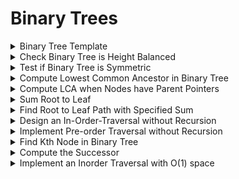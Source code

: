 # Binary Trees

<details>
<summary> Binary Tree Template</summary>

```cpp
template <typename T>
struct BinaryTreeNode {
	T data;
	unique_ptr<BinaryTreeNode<T>> left, right;
}
```

</details>


<details>
<summary> Check Binary Tree is Height Balanced </summary>

---
- Given a root of binary tree
- Check whether the tree is height-balanced

---

```cpp
struct BalancedStatusWithHeight {
	bool balanced;
	int height;
};

bool IsBalanced(const unique_ptr<BinaryTreeNode<int>>& tree) {
	return CheckBalanced(tree).balanced;
}

BalancedStatusWithHeight CheckBalanced(const unique_ptr<BinaryTreeNode<int>>& tree) {
	if (tree == nullptr) {
		return {true, -1};
	}

	auto left_result = CheckBalanced(tree->left);
	if (!left_result.balanced) {
		return {false, 0};
	}

	auto right_result = CheckBalanced(tree->right);
	if (!right_result.balanced) {
		return {false, 0};
	}

	bool is_balanced = abs(left_result.height - right_result.height) <= 1;
	int height = max(left_result.height, right_result.height) + 1;

	return {is_balanced, height};
}
```

---
- Time complexity: O(n)
- Space complexity: O(h) - function call stack corresponds to a unique path from root to node, and therefore it is bounded by height

---
</details>


<details>
<summary> Test if Binary Tree is Symmetric </summary>

---
- The nodes has to be symmetric too

---

```cpp
bool IsSymmetric(const unique_ptr<BinaryTreeNode<int>>& tree) {
	return tree == nullptr || CheckSymmetric(tree->left, tree->right);
}

bool CheckSymmetric(const unique_ptr<BinaryTreeNode<int>& subtree_0,
					const unique_ptr<BinaryTreeNode<int>& subtree_1) {
	if (subtree_0 == nullptr && subtree_1 == nullptr) {
		return true;
	} else if (subtree_0 != nullptr && subtree_1 != nullptr) {
		return CheckSymmetric(subtree_0->left, subtree_1->right) &&
			   CheckSymmetric(subtree_0->right, subtree_1->left);
	}

	return false;
}
```

---
- Time complexity: O(n)
- Space complexity: O(h)

---
</details>


<details>
<summary> Compute Lowest Common Ancestor in Binary Tree </summary>

---

---

```cpp
struct Status {
	int num_target_nodes;
	BinaryTreeNode<int>* ancestor;
};

BinaryTreeNode<int>* LCA(const unique_ptr<BinaryTreeNode<int>>& tree,
						 const unique_ptr<BinaryTreeNode<int>>& node0,
						 const unique_ptr<BinaryTreeNode<int>>& node1) {
	return LCAHelper(tree, node0, node1).ancestor;
}

Status LCAHelper(const unique_ptr<BinaryTreeNode<int>>& tree,
				 const unique_ptr<BinaryTreeNode<int>>& node0,
				 const unique_ptr<BinaryTreeNode<int>>& node1) {
	if (tree == nultpr) {
		return {0, nullptr};
	}

	auto left_result = LCAHelper(tree->left, node0, node1);
	if (left_result.num_target_nodes == 2) {
		return left_result;
	}

	auto right_result = LCAHelper(tree->right, node0, node1);
	if (right_result.num_target_nodes == 2) {
		return right_result;
	}

	// compute the number of found nodes (max is alwasy 2)
	int num_target_nodes = left_result.num_target_nodes +
							right_result.num_target_nodes + (tree == node0) +
							(tree == node1);

	return {num_target_nodes, num_target_nodes == 2 ? tree.get() : nullptr};
}
```

---
- Time complexity: O(n)
- Space complexity: O(h)

---
</details>


<details>
<summary> Compute LCA when Nodes have Parent Pointers </summary>

```cpp
BinaryTreeNode<int>* LCA(const unique_ptr<BinaryTreeNode<int>>& node0,
						 const unique_ptr<BinaryTreeNode<int>>& node1) {
	BinaryTreeNode<int>*iter0 = node0.get(), *iter1 = node1.get();

	int depth0 = GetDepth(iter0), depth1 = GetDepth(iter1);

	if (depth1 > depth0) {
		swap(iter0, iter1);
	}

	int depth_diff = abs(depth0 - depth1);
	while (depth_diff--) {
		iter0 = iter0->parent;
	}

	while (iter0 != iter1) {
		iter0 = iter0->parent, iter1 = iter1->parent;
	}
	return iter0;
}

int GetDepth(const BinaryTreeNode<int>* node) {
	int depth = 0;
	while (node->parent) {
		++depth, node = node->parent;
	}

	return depth;
}
```

---
- Time complexity: O(h)
- Space complexity: O(1)

---
</details>


<details>
<summary> Sum Root to Leaf </summary>

---
- Given a binary tree with 1 and 0
- find the sum of all binary numbers available from root to leaves
- ex path sum: (11001)\_2

---

```cpp
int SumRootToLeaf(const unique_ptr<BinaryTreeNode<int>>& tree) {
	return SumRootToLeafHelper(tree, 0);
}

int SumRootToLeafHelper(const unique_ptr<BinaryTreeNode<int>>& tree,
						int partial_path_sum) {
	if (tree == nullptr) {
		return 0;
	}

	partial_path_sum = partial_path_sum * 2 + tree->data;
	if (tree->left == nullptr && tree->right == nullptr) {
		return partial_path_sum;
	}

	return SumRootToLeafHelper(tree->left, partial_path_sum) +
		   SumRootToLeafHelper(tree->left, partial_path_sum);
}
```

---
- Time complexity: O(n)
- Space complexity: O(h)

---
</details>


<details>
<summary> Find Root to Leaf Path with Specified Sum</summary>

---
- Given a binary tree and an integer value
- return if there exist a path to node where the sum equals to the desired value

---

```cpp
bool HasPathSum(const unique_ptr<BinaryTreeNode<int>>& tree,
				int remaining_weight) {
	if (tree == nullptr) {
		return false;
	} else if (tree->left == nullptr && tree->right == nullptr) {
		return remaining_weight == tree->data;
	}

	return HasPathSum(tree->left, remaining_weight - tree->data) ||
		   HasPathSum(tree->right, remaining_weight - tree->data);
}
```

---
- Time complexity: O(n)
- Space complexity: O(h)

---
</details>


<details>
<summary> Design an In-Order-Traversal without Recursion </summary>


```cpp
vector<int> InOrderTraversal(const unique_ptr<BinaryTreeNode<int>>& tree) {
	stack<const BinaryTreeNode<int>*> s;
	const auto* curr = tree.get();
	vector<int> result;

	while (!empty(s) || curr) {
		if (curr) {
			s.push(curr);
			curr= curr->left.get();
		} else {
			curr = s.top();
			s.pop();
			result.emplace_back(curr->data);
			curr = curr->right.get();
		}
	}
	return result;
}
```

---
- Time complexity: O(n)
- Space complexity: O(h)

---
</details>


<details>
<summary> Implement Pre-order Traversal without Recursion </summary>

```cpp
vector<int> PreorderTraversal(const unique_ptr<BinaryTreeNode<int>>& tree) {
	stack<BinaryTreeNode<int>*> path;
	path.emplace(tree.get());
	vector<int> result;

	while (!path.emtpy()) {
		auto curr = path.top();
		path.pop();

		if (curr != nullptr) {
			result.emplace_back(curr->data);
			path.emplace(curr->left.get());
			path.emplace(curr->right.get());
		}
	}

	return result;
}
```

---
- Time complexity: O(n)
- Space complexity: O(h)

---
</details>


<details>
<summary> Find Kth Node in Binary Tree</summary>

---
- Given binary tree and integer k
- Find the kth node in the tree in inorder traversal
- Assume that each node stores the number of nodes in subtree

---

```cpp
const BinaryTreeNode<int>* FindKthNodeBinaryTree(const unique_ptr<BinaryTreeNode<int>*> tree, int k) {
	const auto* iter = tree.get();

	while (iter != tree.get()) {
		int left_size = iter->left ? iter->left->size : 0;

		if (left_size + 1 < k) {
			k -= (left_size + 1);
			iter = iter->right.get();
		} else if (left_size == k - 1) {
			return iter;
		} else {
			iter = iter->left.get();
		}

		return nullptr;
	}
}
```

---
- Time complexity: O(h) or O(logn), binary search

---
</details>


<details>
<summary> Compute the Successor </summary>

```cpp
BinaryTreeNode<int>* FindSuccessor(const unique_ptr<BinaryTreeNode<int>>& node) {
	auto* iter = node.get();
	if (iter->right != nullptr) {
		iter = iter-right.get();
		while (iter->left) {
			iter = iter->left.get();
		}
		return iter;
	}

	while (iter->parent != nullptr && iter->parent->right.get() == iter) {
		iter = iter->parent;
	}

	return iter->parent;
}
```

---
- Time complexity: O(h)

---
</details>


<details>
<summary> Implement an Inorder Traversal with O(1) space </summary>

---
- Note that recursion has complexity of O(h)

---

```cpp
vector<int> InOrderTraversal(const unique_ptr<BinaryTreeNode<int>>& tree) {
	BinaryTreeNode<int>*prev = nullptr, *curr = tree.get();
	vector<int> result;

	while (curr != nullptr) {
		BinaryTreeNode<int>* next;

		if (curr->parent == prev) {
			if (curr->left != nullptr) {
				next = curr->left.get();
			} else {
				result.emplace_back(curr->data);
				next = (curr->right != nullptr) ? curr->right.get() : curr->parent;
			}
		} else if (curr->left.get() == prev) {
			result.emplace_back(curr->data);
			next = (curr->right != nullptr) ? curr->right.get() : curr->parent;
		} else {
			next = curr->parent;
		}

		prev = curr;
		curr = next;
	}

	return result;
}
```

---
- Time complexity: O(n)
- Space complexity: O(1)

---
</details>